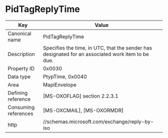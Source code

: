 # PidTagReplyTime

| Key | Value |
|---|---|
| Canonical name | PidTagReplyTime |
| Description | Specifies the time, in UTC, that the sender has designated for an associated work item to be due. |
| Property ID | 0x0030 |
| Data type | PtypTime, 0x0040 |
| Area | MapiEnvelope |
| Defining reference | [MS-OXOFLAG] section 2.2.3.1 |
| Consuming references | [MS-OXCMAIL], [MS-OXORMDR] |
| http | //schemas.microsoft.com/exchange/reply-by-iso |
